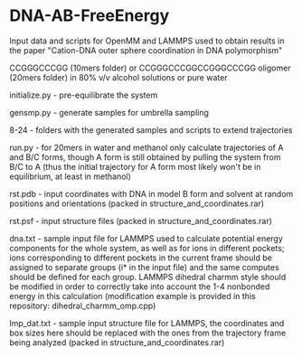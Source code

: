 # DNA-AB-FreeEnergy
Input data and scripts for OpenMM and LAMMPS used to obtain results in the paper "Cation-DNA outer sphere coordination in DNA polymorphism"

CCGGGCCCGG (10mers folder) or CCGGGCCCGGCCGGGCCCGG oligomer (20mers folder) in 80% v/v alcohol solutions or pure water

initialize.py - pre-equilibrate the system

gensmp.py - generate samples for umbrella sampling

8-24 - folders with the generated samples and scripts to extend trajectories

run.py - for 20mers in water and methanol only calculate trajectories of A and B/C forms, though A form is still obtained by pulling the system from B/C to A (thus the initial trajectory for A form most likely won't be in equilibrium, at least in methanol)

rst.pdb - input coordinates with DNA in model B form and solvent at random positions and orientations (packed in structure_and_coordinates.rar)

rst.psf - input structure files (packed in structure_and_coordinates.rar)

dna.txt - sample input file for LAMMPS used to calculate potential energy components for the whole system, as well as for ions in different pockets; ions corresponding to different pockets in the current frame should be assigned to separate groups (i* in the input file) and the same computes should be defined for each group. LAMMPS dihedral charmm style should be modified in order to correctly take into account the 1-4 nonbonded energy in this calculation (modification example is provided in this repository: dihedral_charmm_omp.cpp)

lmp_dat.txt - sample input structure file for LAMMPS, the coordinates and box sizes here should be replaced with the ones from the trajectory frame being analyzed (packed in structure_and_coordinates.rar)
